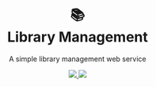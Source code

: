 <h1 align="center">📚<br>Library Management</h1>
<p align="center">
A simple library management web service
</p>
<p align="center">
  <a href="https://www.java.com">
    <img src="https://img.shields.io/badge/Java-17-yellow.svg">
  </a>
  <a href="https://spring.io/">
    <img src="https://img.shields.io/badge/Spring-3.0.6-green.svg">
  </a>
</p>


